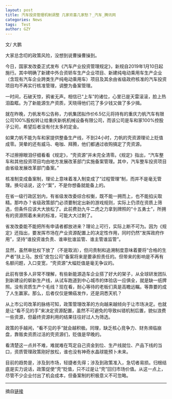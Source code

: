 ```yaml
---
layout: post
title: 汽车投资管理机制调整 几家欢喜几家愁？_汽车_腾讯网
categories: News
tags:  Test
author: GZY
---
```


文/ 大鹏

大家总念叨的政策风险，没想到说曹操曹操到。

今日，国家发改委正式发布《汽车产业投资管理规定》，新规自2019年1月10日起施行。其中明确了新建中外合资轿车生产企业项目、新建纯电动乘用车生产企业（含现有汽车企业跨类生产纯电动乘用车）项目及其余由省级政府核准的汽车投资项目均不再实行核准管理，调整为备案管理。

一时间，石破天惊，鸦雀无声。相信已“上车”的诸位，心里已是天雷滚滚，脸上热泪盈眶。为了新能源生产资质，天晓得他们花了多少钱又做了多少揖。

就在昨晚，力帆发布公告称，力帆集团拟作价6.5亿元将持有的重庆力帆汽车有限公司100%股权转让给重庆新帆机械设备有限公司，而该公司是车和家100%控股子公司，希望后者没有付太多的定金。

如果力帆不能为车和家提供整备生产线，不到24小时，力帆的壳资源理论上贬值成零。哭晕的还有威马、电咖、拜腾，他们都通过收购搞定了壳资源。

不过擦擦眼泪仔细看看《规定》，“壳资源”并未完全清零。《规定》指出，“汽车整车和其他投资项目均由地方发展改革部门实施备案管理。其中，汽车整车投资项目由省级发展改革部门备案。”

核准制变成备案制，理论上意味着准入制变成了“过程管理”制，而并不是毫无管理。换句话说，这个“案”，不是你想备就能备上的。

在省一级行政区划内，有省级发改委综合权衡，既不能一拥而上，也不能掐尖取精。那咋办？省级政策部门必须要制定出新的游戏规则，实际上仍须在资质上筛选，但条件应该大大放松了。此前费劲九牛二虎之力拿到牌照的“十五勇士”，所拥有的资源照着未来的标准，可能大大过剩了。

省发改委能不能把所有申请者都放进来？理论上可行，实际上断不可为。因为《规定》还指出，要发挥市场在产业资源配置上的决定性作用，同时仍然“发挥政府作用”，坚持“谁投资谁负责、谁审批谁监管、谁主管谁监管”。

显然，虽然审批权下放了（不是取消），但问责制和追溯制度意味着要将“合格的生产者”扶上马。放任“皮包公司”备案将来是要承担责任的。但带来的影响是不再有名额问题，入口变宽，“壳资源”大幅贬值是毫无争议的。

此前有很多人非常不理解，有些新能源造车企业搭了好大的架子，从全球研发团队到新建设的崭新生产线，从试车跑道到中心城市的体验店一应俱全，就是缺一纸牌照。没有资质生产个毛线？现在看，耐心等待的老板们真是高瞻远瞩。等靠要的成了人生赢家。那么，后者仅仅是懒癌发作，还是洞悉天机？

从上市公司改革的脉络可知，政策管理改革的方向越来越倾向于让市场决定。也就是让“看不见的手”来决定资源配置，虽然不可避免的导致纠错机制后置，貌似浪费一些资源，但最终资源利用的结果往往好过人为筛选。

政策的手越闲，“看不见的手”就会越积极。同理，缺乏核心竞争力、财务濒临崩盘，靠贩卖资质过活的壳资源们，贬值是早晚的。

看清楚这一点并不难，难就难在笃定自己资金到位、生产线就位、产品下线的当口，资质管理政策刚好放松，谁也没有神奇水晶球能预卜未来。

目前的趋势是，涉及到市场，轻捷者先得；涉及到政策准入，急切者易损。归根结底是实力说话，政策促使“壳“贬值，只不过是让“壳”回归市场价值。从这一点上，尽管不少企业付出了机会成本，但备案制的积极意义不可忽略。

*****

摘自[链接](http://auto.qq.com/a/20181218/014147.htm)